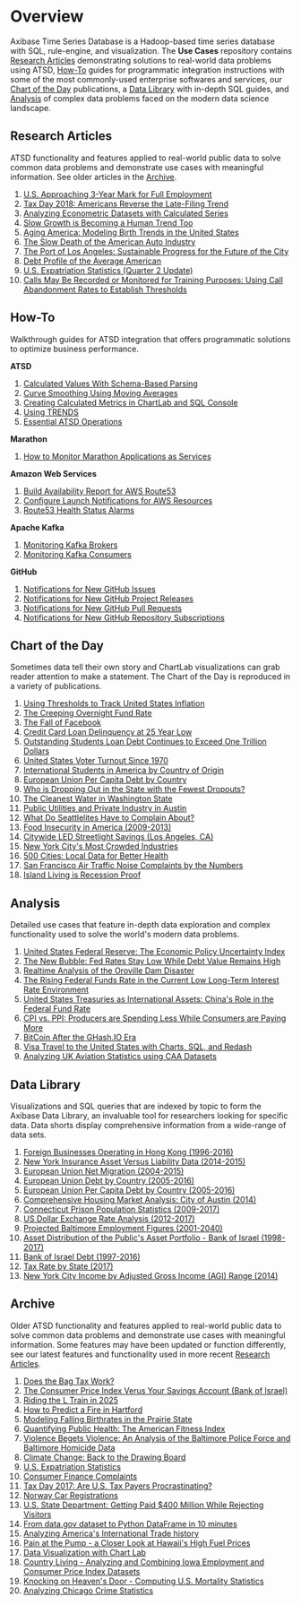 # Overview

Axibase Time Series Database is a Hadoop-based time series database with SQL, rule-engine, and visualization. The **Use Cases** repository contains [Research Articles](#research-articles) demonstrating solutions to real-world data problems using ATSD, [How-To](#how-to) guides for programmatic integration instructions with some of the most commonly-used enterprise softwares and services, our [Chart of the Day](#chart-of-the-day) publications, a [Data Library](#data-library) with in-depth SQL guides, and [Analysis](#analysis) of complex data problems faced on the modern data science landscape.
  
## Research Articles 

ATSD functionality and features applied to real-world public data to solve common data problems and demonstrate use cases with meaningful information. See older articles in the [Archive](#archive).

1. [U.S. Approaching 3-Year Mark for Full Employment](Chart_of_the_Day/unemployment/README.md)
1. [Tax Day 2018: Americans Reverse the Late-Filing Trend](IRSTaxFilings_2018/README.md)
1. [Analyzing Econometric Datasets with Calculated Series](Solutions/calculated-values/README.md)
1. [Slow Growth is Becoming a Human Trend Too](Chart_of_the_Day/life-expectancy/README.md)
1. [Aging America: Modeling Birth Trends in the United States](aging-america/README.md)
1. [The Slow Death of the American Auto Industry](Automobiles/README.md)
1. [The Port of Los Angeles: Sustainable Progress for the Future of the City](LA_Port/README.md)
1. [Debt Profile of the Average American](FED_FORDSR/README.md)
1. [U.S. Expatriation Statistics (Quarter 2 Update)](Expatriation_Q2/README.md)
1. [Calls May Be Recorded or Monitored for Training Purposes: Using Call Abandonment Rates to Establish Thresholds](SF_Phone/README.md)

## How-To

Walkthrough guides for ATSD integration that offers programmatic solutions to optimize business performance.

**ATSD**
1. [Calculated Values With Schema-Based Parsing](Support/Schema-Parser-Mod-Pre-Import/README.md)
1. [Curve Smoothing Using Moving Averages](Support/Moving-Avg/README.md)
1. [Creating Calculated Metrics in ChartLab and SQL Console](Support/Add-Calculated-Value/README.md)
1. [Using TRENDS](how-to/shared/trends.md)
1. [Essential ATSD Operations](how-to/shared)

**Marathon**
1. [How to Monitor Marathon Applications as Services](how-to/marathon/capacity-and-usage)

**Amazon Web Services**
1. [Build Availability Report for AWS Route53](how-to/aws/route53-health-checks)
1. [Configure Launch Notifications for AWS Resources](how-to/aws/cloud-watch-alert)
1. [Route53 Health Status Alarms](how-to/aws/route53-email-notifications)

**Apache Kafka**
1. [Monitoring Kafka Brokers](how-to/kafka/brokers-monitoring)
1. [Monitoring Kafka Consumers](how-to/kafka/consumers-monitoring)

**GitHub**
1. [Notifications for New GitHub Issues](how-to/github/issue-notification.md)
1. [Notifications for New GitHub Project Releases](how-to/github/project-release-notification.md)
1. [Notifications for New GitHub Pull Requests](how-to/github/pr-notification.md)
1. [Notifications for New GitHub Repository Subscriptions](how-to/github/watch-notification.md)

## Chart of the Day 

Sometimes data tell their own story and ChartLab visualizations can grab reader attention to make a statement. The Chart of the Day is reproduced in a variety of publications.

1. [Using Thresholds to Track United States Inflation](Chart_of_the_Day/us-inflation)
1. [The Creeping Overnight Fund Rate](Chart_of_the_Day/overnight-fund-rate/README.md)
1. [The Fall of Facebook](Chart_of_the_Day/facebook/README.md)
1. [Credit Card Loan Delinquency at 25 Year Low](Chart_of_the_Day/Credit_Delinquency/README.md)
1. [Outstanding Students Loan Debt Continues to Exceed One Trillion Dollars](Chart_of_the_Day/Student_Loan/README.md)
1. [United States Voter Turnout Since 1970](Chart_of_the_Day/voter-turnout/README.md)
1. [International Students in America by Country of Origin](Chart_of_the_Day/International_Students/README.md)
1. [European Union Per Capita Debt by Country](Chart_of_the_Day/EU_Debt_percap/README.md)
1. [Who is Dropping Out in the State with the Fewest Dropouts?](Chart_of_the_Day/IA_Dropouts/README.md)
1. [The Cleanest Water in Washington State](Chart_of_the_Day/WA_Water/README.md)
1. [Public Utilities and Private Industry in Austin](Chart_of_the_Day/Austin_Power/README.md)
1. [What Do Seattlelites Have to Complain About?](Chart_of_the_Day/Seattle_Complaints/README.md)
1. [Food Insecurity in America (2009-2013)](Chart_of_the_Day/Food_Insecurity/README.md)
1. [Citywide LED Streetlight Savings (Los Angeles, CA)](Chart_of_the_Day/LA_Lights/README.md)
1. [New York City's Most Crowded Industries](Chart_of_the_Day/NY_Jobs/README.md)
1. [500 Cities: Local Data for Better Health](Chart_of_the_Day/CDC_TOP25/README.md)
1. [San Francisco Air Traffic Noise Complaints by the Numbers](Chart_of_the_Day/SFO_Complaints/README.md)
1. [Island Living is Recession Proof](Chart_of_the_Day/Hawaii_GDP/README.md)

## Analysis

Detailed use cases that feature in-depth data exploration and complex functionality used to solve the world's modern data problems.

1. [United States Federal Reserve: The Economic Policy Uncertainty Index](Analysis/Economic_Policy_Uncertainty/README.md)
1. [The New Bubble: Fed Rates Stay Low While Debt Value Remains High](Analysis/The_New_Bubble/README.md)
1. [Realtime Analysis of the Oroville Dam Disaster](OrovilleDam/README.md)
1. [The Rising Federal Funds Rate in the Current Low Long-Term Interest Rate Environment](Analysis/FedFund_FedInterest/README.md)
1. [United States Treasuries as International Assets: China's Role in the Federal Fund Rate](Analysis/Treasuries_as_Assets/README.md)
1. [CPI vs. PPI: Producers are Spending Less While Consumers are Paying More](Analysis/CPI_PPI/README.md)
1. [BitCoin After the GHash.IO Era](Analysis/BitCoin_After_GHash/README.md)
1. [Visa Travel to the United States with Charts, SQL, and Redash](USVisa/README.md)
1. [Analyzing UK Aviation Statistics using CAA Datasets](UKAviation/README.md)

## Data Library

Visualizations and SQL queries that are indexed by topic to form the Axibase Data Library, an invaluable tool for researchers looking for specific data. Data shorts display comprehensive information from a wide-range of data sets.

1. [Foreign Businesses Operating in Hong Kong (1996-2016)](DataShorts/Hong_Kong_Business/README.md)
1. [New York Insurance Asset Versus Liability Data (2014-2015)](DataShorts/NY_Insurance/README.md)
1. [European Union Net Migration (2004-2015)](DataShorts/EU_Migration/README.md)
1. [European Union Debt by Country (2005-2016)](DataShorts/EU_Debt/README.md)
1. [European Union Per Capita Debt by Country (2005-2016)](DataShorts/EU_Debt_percap/README.md)
1. [Comprehensive Housing Market Analysis: City of Austin (2014)](DataShorts/Austin_Housing_Market/README.md)
1. [Connecticut Prison Population Statistics (2009-2017)](DataShorts/CT_Prison/README.md)
1. [US Dollar Exchange Rate Analysis (2012-2017)](DataShorts/Dollar-EX/README.md)
1. [Projected Baltimore Employment Figures (2001-2040)](DataShorts/Baltimore_MD_Employment/README.md)
1. [Asset Distribution of the Public's Asset Portfolio - Bank of Israel (1998-2017)](DataShorts/CBI/Asset_Distribution/README.md)
1. [Bank of Israel Debt (1997-2016)](DataShorts/CBI/Debt/README.md)
1. [Tax Rate by State (2017)](DataShorts/Taxes_By_State/README.md)
1. [New York City Income by Adjusted Gross Income (AGI) Range (2014)](DataShorts/NY_Pay/README.md)

## Archive

Older ATSD functionality and features applied to real-world public data to solve common data problems and demonstrate use cases with meaningful information. Some features may have been updated or function differently, see our latest features and functionality used in more recent [Research Articles](#research-articles).

1. [Does the Bag Tax Work?](Bag_Tax/README.md)
1. [The Consumer Price Index Verus Your Savings Account (Bank of Israel)](CBI_CPI/README.md)
1. [Riding the L Train in 2025](L_Train2025/README.md)
1. [How to Predict a Fire in Hartford](CT_Fire/README.md)
1. [Modeling Falling Birthrates in the Prairie State](IllinoisBirthrates/README.md)
1. [Quantifying Public Health: The American Fitness Index](FitnessIndex/README.md)
1. [Violence Begets Violence: An Analysis of the Baltimore Police Force and Baltimore Homicide Data](BaltimorePolice/README.md)
1. [Climate Change: Back to the Drawing Board](ClimateChange/README.md)
1. [U.S. Expatriation Statistics](Expatriation/README.md)
1. [Consumer Finance Complaints](ConsumerFinance/README.md)
1. [Tax Day 2017: Are U.S. Tax Payers Procrastinating?](IRSTaxFilings/README.md)
1. [Norway Car Registrations](NorwayCars/README.md)
1. [U.S. State Department: Getting Paid $400 Million While Rejecting Visitors](USVisaRefusal/README.md)
1. [From data.gov dataset to Python DataFrame in 10 minutes](SocrataPython/README.md)
1. [Analyzing America's International Trade history](USInternationalTrade/README.md)
1. [Pain at the Pump - a Closer Look at Hawaii's High Fuel Prices](HawaiiGasPrices/hawaii_gas_prices.md)
1. [Data Visualization with Chart Lab](ChartLabIntro/README.md)
1. [Country Living - Analyzing and Combining Iowa Employment and Consumer Price Index Datasets](SocrataIowaCompensation/README.md)
1. [Knocking on Heaven's Door - Computing U.S. Mortality Statistics](USMortality/README.md)
1. [Analyzing Chicago Crime Statistics](ChicagoCrime/README.md)
